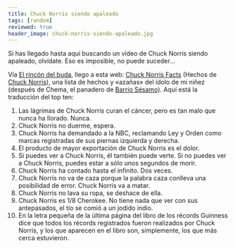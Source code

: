 ```yaml
---
title: Chuck Norris siendo apaleado
tags: [random]
reviewed: true
header_image: chuck-norris-siendo-apaleado.jpg
---
```

Si has llegado hasta aquí buscando un vídeo de Chuck Norris siendo apaleado, olvídate. Eso es imposible, no puede suceder...  

Vía [El rincón del buda](https://web.archive.org/web/20060209152544/http://elrincondebuda.bitacoras.com/), llego a esta web: [Chuck Norris Facts](https://web.archive.org/web/20051224065832/http://www.chucknorrisfacts.com/) (Hechos de [Chuck Norris](http://en.wikipedia.org/wiki/Chuck_Norris)), una lista de hechos y «azañas» del ídolo de mi niñez (después de Chema, el panadero de [Barrio Sésamo](http://es.wikipedia.org/wiki/Barrio_Sésamo)). Aquí está la traducción del top ten:  
  

1.  Las lágrimas de Chuck Norris curan el cáncer, pero es tan malo que nunca ha llorado. Nunca.
2.  Chuck Norris no duerme, espera.
3.  Chuck Norris ha demandado a la NBC, reclamando Ley y Orden como marcas registradas de sus piernas izquierda y derecha.
4.  El producto de mayor exportación de Chuck Norris es el dolor.
5.  Si puedes ver a Chuck Norris, él también puede verte. Si no puedes ver a Chuck Norris, puedes estar a sólo unos segundos de morir.
6.  Chuck Norris ha contado hasta el infinito. Dos veces.
7.  Chuck Norris no va de caza porque la palabra caza conlleva una posibilidad de error. Chuck Norris va a matar.
8.  Chuck Norris no lava su ropa, se deshace de ella.
9.  Chuck Norris es 1/8 Cherokee. No tiene nada que ver con sus antepasados, el tío se comió a un jodido indio.
10.  En la letra pequeña de la última página del libro de los récords Guinness dice que todos los récords registrados fueron realizados por Chuck Norris, y los que aparecen en el libro son, simplemente, los que más cerca estuvieron.
